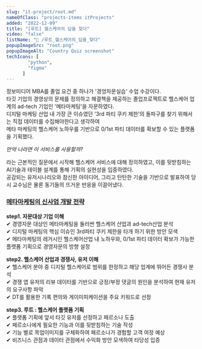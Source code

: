 ```yaml
---
slug: "it-project/root.md"
nameOfClass: "projects-items itProjects"
added: "2022-12-09"
title: "[루트] 헬스케어의 답을 찾다"
video: "false"
listName: "📱 /루트_헬스케어의_답을_찾다"
popupImageSrc: "root.png"
popupImageAlt: "Country Quiz screenshot"
techIcons: [
        "python",
        "figma"
      ]
---
```


정보미디어 MBA를 졸업 요건 중 하나가 '경엉자문실습' 수업 수강이다.   
타깃 기업의 경영상의 문제를 정의하고 해결책을 제공하는 졸업프로젝트로 헬스케어 업계의 ad-tech 기업인 '메타마케팅'을 자문하였다.    
디지털 마케팅 산업 내 가장 큰 이슈였던 '3rd 파티 쿠키 제한'의 돌파구를 찾기 위해서는 직접 데이터를 수집해야한다고 생각하여  
메타 마케팅의 헬스케어 노하우를 기반으로 0/1st 파티 데이터를 확보할 수 있는 플랫폼을 기획했다.  
  
_만약 나라면 이 서비스를 사용할까?_  
  
라는 근본적인 질문에서 시작해 헬스케어 서비스에 대해 정의하였고, 이를 뒷받침하는 AI기술과 테이블 설계를 통해 기획의 실현성을 입증하였다.   
공감되는 유저시나리오와 참신한 아이디어, 그리고 탄탄한 기술을 기반으로 발표하여 당시 교수님은 물론 동기들의 뜨거운 반응을 이끌어냈다.  

### [메타마케팅의 신사업 개발 전략](https://drive.google.com/file/d/1XFDDcCWcDBmrjoKb_9uFDOg-tUFV7Wnr/view?usp=sharing  "클릭하여 상세 문서를 다운받을 수 있습니다.")    
__step1. 자문대상 기업 이해__  
✔︎ 경영자문 대상인 메타마케팅을 둘러싼 헬스케어 산업과 ad-tech산업 분석  
✔︎ 디지털 마케팅의 핵심 이슈인 3rd파티 쿠키 제한을 타개 하기 위한 방안 모색  
✔︎ 메타마케팅의 레거시인 헬스케어산업 내 노하우와, 0/1st 파티 데이터 확보가 가능한 플랫폼 기획으로 경영자문의 방향 설정  
  
__step2. 헬스케어 산업과 경쟁사, 유저 이해__  
✔︎ 헬스케어 분야 중 디지털 헬스케어로 범위를 한정하고 해당 업계에 뛰어든 경쟁사 분석  
✔︎ 경쟁 앱 유저의 리뷰 데이터를 기반으로 긍정/부정 댓글의 원인을 분석하여 현재 유저의 요구사항 파악    
✔︎ DT를 활용한 기록 편의와 게이미피케이션을 주요 키워드로 선정     
  
__step3. 루트 : 헬스케어 플랫폼 기획__  
✔︎ 플랫폼 기획에 앞서 타깃 유저를 선정하고 페르소나 도출     
✔︎ 페르소나에게 필요한 기능과 이를 뒷받침하는 기술 작성     
✔︎ 기능 별로 목업이미지를 구체화하여 페르소나가 경험할 고객 여정 예상  
✔︎ 비즈니스 관점과 데이터 관점에서 수익화 방안 모색하여 타당성 입증   
